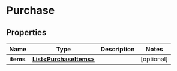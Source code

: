 # Purchase

## Properties
Name | Type | Description | Notes
------------ | ------------- | ------------- | -------------
**items** | [**List&lt;PurchaseItems&gt;**](PurchaseItems.md) |  |  [optional]
